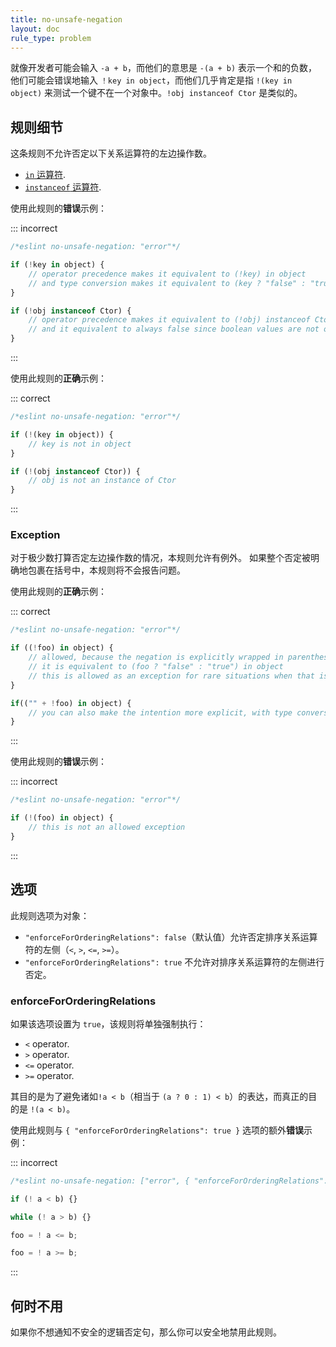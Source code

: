 ```yaml
---
title: no-unsafe-negation
layout: doc
rule_type: problem
---
```


就像开发者可能会输入 `-a + b`，而他们的意思是 `-(a + b)` 表示一个和的负数，他们可能会错误地输入 `！key in object`，而他们几乎肯定是指 `!(key in object)` 来测试一个键不在一个对象中。`!obj instanceof Ctor` 是类似的。

## 规则细节

这条规则不允许否定以下关系运算符的左边操作数。

* [`in` 运算符](https://developer.mozilla.org/en-US/docs/Web/JavaScript/Reference/Operators/in).
* [`instanceof` 运算符](https://developer.mozilla.org/en-US/docs/Web/JavaScript/Reference/Operators/instanceof).

使用此规则的**错误**示例：

::: incorrect

```js
/*eslint no-unsafe-negation: "error"*/

if (!key in object) {
    // operator precedence makes it equivalent to (!key) in object
    // and type conversion makes it equivalent to (key ? "false" : "true") in object
}

if (!obj instanceof Ctor) {
    // operator precedence makes it equivalent to (!obj) instanceof Ctor
    // and it equivalent to always false since boolean values are not objects.
}
```

:::

使用此规则的**正确**示例：

::: correct

```js
/*eslint no-unsafe-negation: "error"*/

if (!(key in object)) {
    // key is not in object
}

if (!(obj instanceof Ctor)) {
    // obj is not an instance of Ctor
}
```

:::

### Exception

对于极少数打算否定左边操作数的情况，本规则允许有例外。
如果整个否定被明确地包裹在括号中，本规则将不会报告问题。

使用此规则的**正确**示例：

::: correct

```js
/*eslint no-unsafe-negation: "error"*/

if ((!foo) in object) {
    // allowed, because the negation is explicitly wrapped in parentheses
    // it is equivalent to (foo ? "false" : "true") in object
    // this is allowed as an exception for rare situations when that is the intended meaning
}

if(("" + !foo) in object) {
    // you can also make the intention more explicit, with type conversion
}
```

:::

使用此规则的**错误**示例：

::: incorrect

```js
/*eslint no-unsafe-negation: "error"*/

if (!(foo) in object) {
    // this is not an allowed exception
}
```

:::

## 选项

此规则选项为对象：

* `"enforceForOrderingRelations": false`（默认值）允许否定排序关系运算符的左侧（`<`, `>`, `<=`, `>=`）。
* `"enforceForOrderingRelations": true` 不允许对排序关系运算符的左侧进行否定。

### enforceForOrderingRelations

如果该选项设置为 `true`，该规则将单独强制执行：

* `<` operator.
* `>` operator.
* `<=` operator.
* `>=` operator.

其目的是为了避免诸如`!a < b`（相当于 `(a ? 0 : 1) < b`）的表达，而真正的目的是 `!(a < b)`。

使用此规则与 `{ "enforceForOrderingRelations": true }` 选项的额外**错误**示例：

::: incorrect

```js
/*eslint no-unsafe-negation: ["error", { "enforceForOrderingRelations": true }]*/

if (! a < b) {}

while (! a > b) {}

foo = ! a <= b;

foo = ! a >= b;
```

:::

## 何时不用

如果你不想通知不安全的逻辑否定句，那么你可以安全地禁用此规则。
